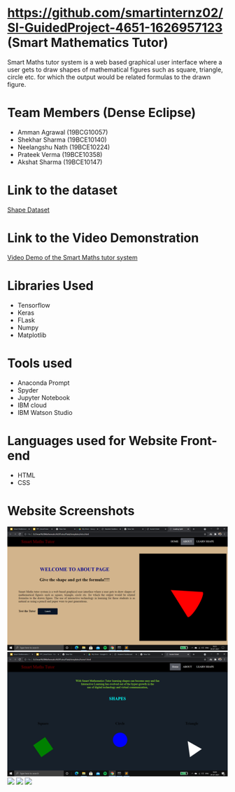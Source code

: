 # https://github.com/smartinternz02/SI-GuidedProject-4651-1626957123 (Smart Mathematics Tutor)
Smart Maths tutor system is a web based graphical user interface where a user gets to draw shapes of mathematical figures such as square, triangle, circle etc. for which the output would be related formulas to the drawn figure.

#  Team Members (Dense Eclipse)
* Amman Agrawal (19BCG10057)
* Shekhar Sharma  (19BCE10140)
* Neelangshu Nath  (19BCE10224)
* Prateek Verma    (19BCE10358)
* Akshat Sharma    (19BCE10147) 

# Link to the dataset
[Shape Dataset](https://drive.google.com/drive/folders/14jcMHIpiVP8-Dxfm7YmpbbjtDvvGiWeB?usp=sharing)

# Link to the Video Demonstration
[Video Demo of the Smart Maths tutor system](https://drive.google.com/drive/folders/1rDNApqo04V0BIaFERYOOImm6VMU34FHp?usp=sharing)

# Libraries Used
* Tensorflow
* Keras
* FLask
* Numpy
* Matplotlib

# Tools used
* Anaconda Prompt
* Spyder
* Jupyter Notebook
* IBM cloud
* IBM Watson Studio

# Languages used for Website Front-end
* HTML
* CSS

# Website Screenshots
![](https://github.com/smartinternz02/SI-GuidedProject-4651-1626957123/blob/master/Project%20Screenshots/2021-07-29%20(1).png)
![](https://github.com/smartinternz02/SI-GuidedProject-4651-1626957123/blob/master/Project%20Screenshots/2021-07-29.png)
![](Screenshots/SS3.png)
![](Screenshots/SS4.png)
![](Screenshots/SS5.png)
